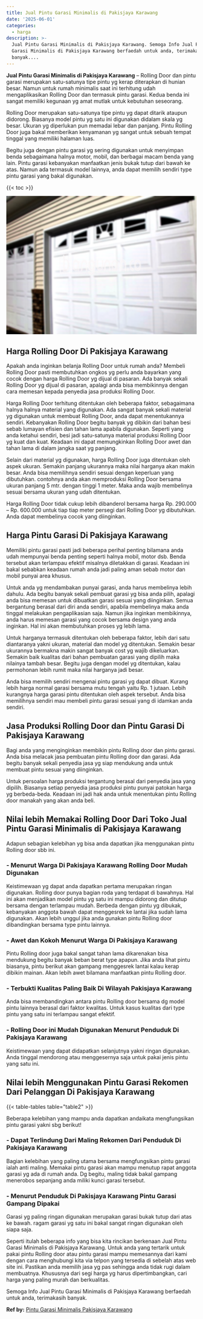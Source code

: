```yaml
---
title: Jual Pintu Garasi Minimalis di Pakisjaya Karawang
date: '2025-06-01'
categories:
  - harga
description: >-
  Jual Pintu Garasi Minimalis di Pakisjaya Karawang. Semoga Info Jual Pintu
  Garasi Minimalis di Pakisjaya Karawang berfaedah untuk anda, terimakasih
  banyak....
---
```


**Jual Pintu Garasi Minimalis di Pakisjaya Karawang** – Rolling Door dan pintu garasi merupakan satu-satunya tipe pintu yg kerap diterapkan di hunian besar. Namun untuk rumah minimalis saat ini terhitung udah mengaplikasikan Rolling Door dan termasuk pintu garasi. Kedua benda ini sangat memiliki kegunaan yg amat mutlak untuk kebutuhan seseorang.

Rolling Door merupakan satu-satunya tipe pintu yg dapat ditarik ataupun didorong. Biasanya model pintu yg satu ini digunakan didalam skala yg besar. Ukuran yg diperlukan pun memadai lebar dan panjang. Pintu Rolling Door juga bakal memberikan kenyamanan yg sangat untuk sebuah tempat tinggal yang memiliki halaman luas.

Begitu juga dengan pintu garasi yg sering digunakan untuk menyimpan benda sebagaimana halnya motor, mobil, dan berbagai macam benda yang lain. Pintu garasi kebanyakan manfaatkan jenis bukak tutup dari bawah ke atas. Namun ada termasuk model lainnya, anda dapat memilih sendiri type pintu garasi yang bakal digunakan.

{{< toc >}}

![Jual Pintu Garasi Minimalis di Pakisjaya Karawang](/images/pintu-garasi-42.png)

## Harga Rolling Door Di Pakisjaya Karawang

Apakah anda inginkan belanja Rolling Door untuk rumah anda? Membeli Rolling Door pasti membutuhkan ongkos yg perlu anda bayarkan yang cocok dengan harga Rolling Door yg dijual di pasaran. Ada banyak sekali Rolling Door yg dijual di pasaran, apalagi anda bisa membikinnya dengan cara memesan kepada penyedia jasa produksi Rolling Door.

Harga Rolling Door terhitung ditentukan oleh beberapa faktor, sebagaimana halnya halnya material yang digunakan. Ada sangat banyak sekali material yg digunakan untuk membuat Rolling Door, anda dapat menentukannya sendiri. Kebanyakan Rolling Door begitu banyak yg dibikin dari bahan besi sebab lumayan efisien dan tahan lama apabila digunakan. Seperti yang anda ketahui sendiri, besi jadi satu-satunya material produksi Rolling Door yg kuat dan kuat. Keadaan ini dapat memungkinkan Rolling Door awet dan tahan lama di dalam jangka saat yg panjang.

Selain dari material yg digunakan, harga Rolling Door juga ditentukan oleh aspek ukuran. Semakin panjang ukurannya maka nilai harganya akan makin besar. Anda bisa memilihnya sendiri sesuai dengan keperluan yang dibutuhkan. contohnya anda akan memproduksi Rolling Door bersama ukuran panjang 5 mtr. dengan tinggi 1 meter. Maka anda wajib membelinya sesuai bersama ukuran yang udah ditentukan.

Harga Rolling Door tidak cukup lebih dibanderol bersama harga Rp. 290.000 – Rp. 600.000 untuk tiap tiap meter persegi dari Rolling Door yg dibutuhkan. Anda dapat membelinya cocok yang diinginkan.

## Harga Pintu Garasi Di Pakisjaya Karawang

Memiliki pintu garasi pasti jadi beberapa perihal penting bilamana anda udah mempunyai benda penting seperti halnya mobil, motor dsb. Benda tersebut akan terlampau efektif misalnya diletakkan di garasi. Keadaan ini bakal sebabkan keadaan rumah anda jadi paling aman sebab motor dan mobil punyai area khusus.

Untuk anda yg mendambakan punyai garasi, anda harus membelinya lebih dahulu. Ada begitu banyak sekali pembuat garasi yg bisa anda pilih, apalagi anda bisa memesan untuk dibuatkan garasi sesuai yang diinginkan. Semua bergantung berasal dari diri anda sendiri, apabila membelinya maka anda tinggal melakukan pengaplikasian saja. Namun jika inginkan membikinnya, anda harus memesan garasi yang cocok bersama design yang anda inginkan. Hal ini akan membutuhkan proses yg lebih lama.

Untuk harganya termasuk ditentukan oleh beberapa faktor, lebih dari satu diantaranya yakni ukuran, material dan model yg ditentukan. Semakin besar ukurannya bermakna makin sangat banyak cost yg wajib dikeluarkan. Semakin baik kualitas dari bahan pembuatan garasi yang dipilih maka nilainya tambah besar. Begitu juga dengan model yg ditentukan, kalau permohonan lebih rumit maka nilai harganya jadi besar.

Anda bisa memilih sendiri mengenai pintu garasi yg dapat dibuat. Kurang lebih harga normal garasi bersama mutu tengah yaitu Rp. 1 jutaan. Lebih kurangnya harga garasi pintu ditentukan oleh aspek tersebut. Anda bisa memilihnya sendiri mau membeli pintu garasi sesuai yang di idamkan anda sendiri.

## Jasa Produksi Rolling Door dan Pintu Garasi Di Pakisjaya Karawang

Bagi anda yang menginginkan membikin pintu Rolling door dan pintu garasi. Anda bisa melacak jasa pembuatan pintu Rolling door dan garasi. Ada begitu banyak sekali penyedia jasa yg siap mendukung anda untuk membuat pintu sesuai yang diinginkan.

Untuk persoalan harga produksi tergantung berasal dari penyedia jasa yang dipilih. Biasanya setiap penyedia jasa produksi pintu punyai patokan harga yg berbeda-beda. Keadaan ini jadi hak anda untuk menentukan pintu Rolling door manakah yang akan anda beli.

## Nilai lebih Memakai Rolling Door Dari Toko Jual Pintu Garasi Minimalis di Pakisjaya Karawang

Adapun sebagian kelebihan yg bisa anda dapatkan jika menggunakan pintu Rolling door sbb ini.

### \- Menurut Warga Di Pakisjaya Karawang Rolling Door Mudah Digunakan

Keistimewaan yg dapat anda dapatkan pertama merupakan ringan digunakan. Rolling door punya bagian roda yang terdapat di bawahnya. Hal ini akan menjadikan model pintu yg satu ini mampu didorong dan ditutup bersama dengan terlampau mudah. Berbeda dengan pintu yg dibukak, kebanyakan anggota bawah dapat menggesrek ke lantai jika sudah lama digunakan. Akan lebih unggul jika anda gunakan pintu Rolling door dibandingkan bersama type pintu lainnya.

### \- Awet dan Kokoh Menurut Warga Di Pakisjaya Karawang

Pintu Rolling door juga bakal sangat tahan lama dikarenakan bisa mendukung begitu banyak beban berat type apapun. Jika anda lihat pintu biasanya, pintu berikut akan gampang menggesrek lantai kalau kerap dibikin mainan. Akan lebih awet bilamana manfaatkan pintu Rolling door.

### \- Terbukti Kualitas Paling Baik Di Wilayah Pakisjaya Karawang

Anda bisa membandingkan antara pintu Rolling door bersama dg model pintu lainnya berasal dari faktor kwalitas. Untuk kasus kualitas dari type pintu yang satu ini terlampau sangat efektif.

### \- Rolling Door ini Mudah Digunakan Menurut Penduduk Di Pakisjaya Karawang

Keistimewaan yang dapat didapatkan selanjutnya yakni ringan digunakan. Anda tinggal mendorong atau menggesernya saja untuk pakai jenis pintu yang satu ini.

## Nilai lebih Menggunakan Pintu Garasi Rekomen Dari Pelanggan Di Pakisjaya Karawang

{{< table-tables table="table2" >}}

Beberapa kelebihan yang mampu anda dapatkan andaikata mengfungsikan pintu garasi yakni sbg berikut!

### \- Dapat Terlindung Dari Maling Rekomen Dari Penduduk Di Pakisjaya Karawang

Bagian kelebihan yang paling utama bersama mengfungsikan pintu garasi ialah anti maling. Memakai pintu garasi akan mampu menutup rapat anggota garasi yg ada di rumah anda. Dg begitu, maling tidak bakal gampang menerobos sepanjang anda miliki kunci garasi tersebut.

### \- Menurut Penduduk Di Pakisjaya Karawang Pintu Garasi Gampang Dipakai

Garasi yg paling ringan digunakan merupakan garasi bukak tutup dari atas ke bawah. ragam garasi yg satu ini bakal sangat ringan digunakan oleh siapa saja.

Seperti itulah beberapa info yang bisa kita rincikan berkenaan Jual Pintu Garasi Minimalis di Pakisjaya Karawang. Untuk anda yang tertarik untuk pakai pintu Rolling door atau pintu garasi mampu memesannya dari kami dengan cara menghubungi kita via telpon yang tersedia di sebelah atas web site ini. Pastikan anda memilih jasa yg pas sehingga anda tidak rugi dalam membuatnya. Khususnya dari segi harga yg harus dipertimbangkan, cari harga yang paling murah dan berkualitas.

Semoga Info Jual Pintu Garasi Minimalis di Pakisjaya Karawang berfaedah untuk anda, terimakasih banyak.

**Ref by:** [Pintu Garasi Minimalis Pakisjaya Karawang](https://id.wikipedia.org/wiki/Pintu)
